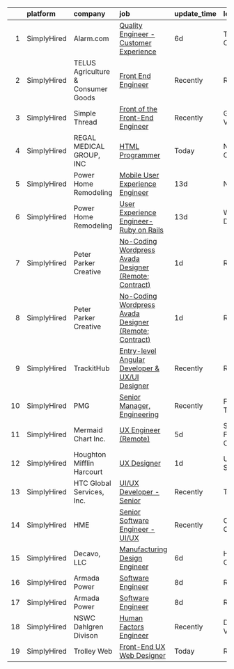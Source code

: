 

|    | platform    | company                            | job                                                                                                                                                           | update_time   | location          |
|---:|:------------|:-----------------------------------|:--------------------------------------------------------------------------------------------------------------------------------------------------------------|:--------------|:------------------|
|  1 | SimplyHired | Alarm.com                          | [Quality Engineer - Customer Experience](https://www.simplyhired.com/job/4vw-WlmqAo4EkcY7r6Wd_80AsvK_m3M4es74mZTTUbo9deSEvSwHag?q=ux+engineer)                | 6d            | Tysons Corner, VA |
|  2 | SimplyHired | TELUS Agriculture & Consumer Goods | [Front End Engineer](https://www.simplyhired.com/job/uWN0NPWXEn_YkmU7eXTL0pPoEwL4_Zre7y1s4797SUAHuSVuduIQIw?q=ux+engineer)                                    | Recently      | Remote            |
|  3 | SimplyHired | Simple Thread                      | [Front of the Front-End Engineer](https://www.simplyhired.com/job/_R6mQNe7VzfJs7jr-jHO1b-ERdM7ICazI8awMpk_FC8RiC-mxPonnQ?q=ux+engineer)                       | Recently      | Glen Allen, VA    |
|  4 | SimplyHired | REGAL MEDICAL GROUP, INC           | [HTML Programmer](https://www.simplyhired.com/job/aPsATR9t4rc0cDFMQr7Ybsn5qk8exSFDC4_NwJk19TpYlsTIWKKZ1Q?q=ux+engineer)                                       | Today         | Northridge, CA    |
|  5 | SimplyHired | Power Home Remodeling              | [Mobile User Experience Engineer](https://www.simplyhired.com/job/gsa1PNiuhTrQ95QHaKpMZeurZgE6vBmGmC0S5SAENhFyp8zcsD_Dhw?q=ux+engineer)                       | 13d           | Newark, DE        |
|  6 | SimplyHired | Power Home Remodeling              | [User Experience Engineer- Ruby on Rails](https://www.simplyhired.com/job/7TpTZwzOGe7QU91oh0NQj-L70KXxwzuSDurdtNB6jCX37zXXOtbKhw?q=ux+engineer)               | 13d           | Wilmington, DE    |
|  7 | SimplyHired | Peter Parker Creative              | [No-Coding Wordpress Avada Designer (Remote; Contract)](https://www.simplyhired.com/job/rYw1u4zcSsA04nl2RpyC89WJcd2e0eTph7bcAu2U4xFSOkIQ310e6A?q=ux+engineer) | 1d            | Remote            |
|  8 | SimplyHired | Peter Parker Creative              | [No-Coding Wordpress Avada Designer (Remote; Contract)](https://www.simplyhired.com/job/rYw1u4zcSsA04nl2RpyC89WJcd2e0eTph7bcAu2U4xFSOkIQ310e6A?q=ux+engineer) | 1d            | Remote            |
|  9 | SimplyHired | TrackitHub                         | [Entry-level Angular Developer & UX/UI Designer](https://www.simplyhired.com/job/_kbRlpOIwCYB1himGdi-5XABBs7lmxPvxBAL1tbVRtISQOOOvXtlBw?q=ux+engineer)        | Recently      | Remote            |
| 10 | SimplyHired | PMG                                | [Senior Manager, Engineering](https://www.simplyhired.com/job/ycPlRPm0C7Nk1EVzIFEySMkL31sXSCDnYwQLLTvWpooFf7lbiNcinA?q=ux+engineer)                           | Recently      | Fort Worth, TX    |
| 11 | SimplyHired | Mermaid Chart Inc.                 | [UX Engineer (Remote)](https://www.simplyhired.com/job/xsSnPXLEKwRXAt7nS7LsECzljkrEtz59LwN8-DzH2X9m93V6hcZPqw?q=ux+engineer)                                  | 5d            | San Francisco, CA |
| 12 | SimplyHired | Houghton Mifflin Harcourt          | [UX Designer](https://www.simplyhired.com/job/lejuTkRYwpQ6OOwml1pZsBYcdS7lk6JZV44lgHkkC0--3w7o_DqnlA?q=ux+engineer)                                           | 1d            | United States     |
| 13 | SimplyHired | HTC Global Services, Inc.          | [UI/UX Developer - Senior](https://www.simplyhired.com/job/uP9SOiUU3_szTi8WZpb6RVWt9vblNvWeXgCSLlsc9JzUYjZkfoYuuQ?q=ux+engineer)                              | Recently      | Troy, MI          |
| 14 | SimplyHired | HME                                | [Senior Software Engineer - UI/UX](https://www.simplyhired.com/job/LLhh4ljfQjGV8K668KxhAK3ogjK4QOsM6a4RP3tQImnBhLTXFmqqYw?q=ux+engineer)                      | Recently      | Carlsbad, CA      |
| 15 | SimplyHired | Decavo, LLC                        | [Manufacturing Design Engineer](https://www.simplyhired.com/job/n7IV0epdKyevj1UWmhsg-Fu43KfjeoY64bU56E8guHVsNp4xhYBV-Q?q=ux+engineer)                         | 6d            | Hood River, OR    |
| 16 | SimplyHired | Armada Power                       | [Software Engineer](https://www.simplyhired.com/job/mQvkW-LqgT_q96il-ot2HKtaNxDuedgg-XkwTEuT4lVkjL-fRdXpAQ?q=ux+engineer)                                     | 8d            | Remote            |
| 17 | SimplyHired | Armada Power                       | [Software Engineer](https://www.simplyhired.com/job/mQvkW-LqgT_q96il-ot2HKtaNxDuedgg-XkwTEuT4lVkjL-fRdXpAQ?q=ux+engineer)                                     | 8d            | Remote            |
| 18 | SimplyHired | NSWC Dahlgren Divison              | [Human Factors Engineer](https://www.simplyhired.com/job/UgqtfkUeK4esESfLT21tjGg27Hb4dypJz7nPhLVQOZ3maUDnSatpgA?q=ux+engineer)                                | Recently      | Dahlgren, VA      |
| 19 | SimplyHired | Trolley Web                        | [Front-End UX Web Designer](https://www.simplyhired.com/job/QpPKvuRfsUX6U20dpzNXvbNmXDB6P2MQxMPi2d-q_spIvDkfwc2dIw?q=ux+engineer)                             | Today         | Remote            |